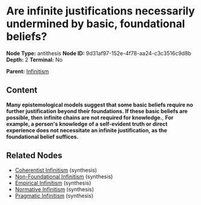 # Are infinite justifications necessarily undermined by basic, foundational beliefs?

**Node Type:** antithesis
**Node ID:** 9d31af97-152e-4f78-aa24-c3c3516c9d8b
**Depth:** 2
**Terminal:** No

**Parent:** [Infinitism](infinitism.md)

## Content

**Many epistemological models suggest that some basic beliefs require no further justification beyond their foundations. If these basic beliefs are possible, then infinite chains are not required for knowledge.**, **For example, a person's knowledge of a self-evident truth or direct experience does not necessitate an infinite justification, as the foundational belief suffices.**

## Related Nodes

- [Coherentist Infinitism](coherentist-infinitism.md) (synthesis)
- [Non-Foundational Infinitism](non-foundational-infinitism.md) (synthesis)
- [Empirical Infinitism](empirical-infinitism.md) (synthesis)
- [Normative Infinitism](normative-infinitism.md) (synthesis)
- [Pragmatic Infinitism](pragmatic-infinitism.md) (synthesis)
